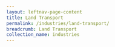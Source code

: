 ```yaml
---
layout: leftnav-page-content
title: Land Transport
permalink: /industries/land-transport/
breadcrumb: Land Transport
collection_name: industries
---
```

